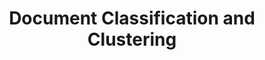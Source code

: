 ---
word: "true"

types: "word"

title: "Document Classification and Clustering"

categories: ['']

tags: ['Document', 'Classification', 'and', 'Clustering']

arabic: 'تصنيف وتجميع الوثائق'

arexps: []

enwords: ['Document Classification and Clustering']

enexps: []

arlexicons: 'ص'

enlexicons: 'D'

authors: ['Ruqayya Roshdy']

translators: ['']

citations: 'مقدمة في حوسبة اللغة العربية'

sources: 'مركز الملك عبدالله بن عبدالعزيز الدولي لخدمة اللغة العربية'

slug: ""
---